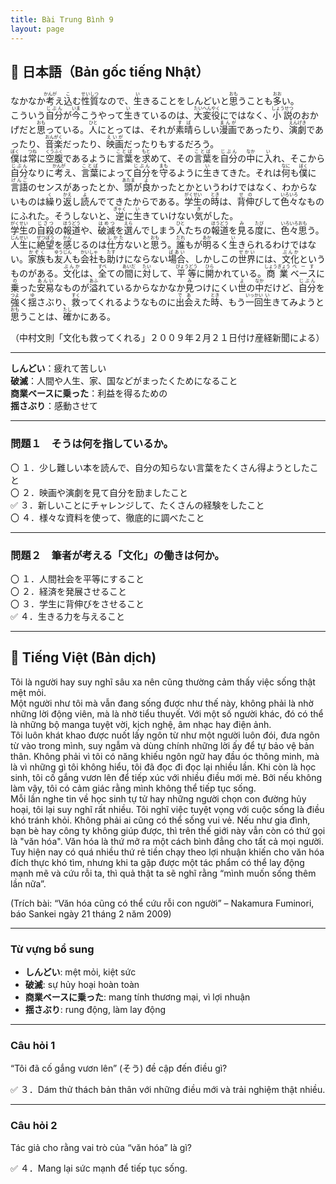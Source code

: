 ```yaml
---
title: Bài Trung Bình 9
layout: page
---
```


## 📖 日本語（Bản gốc tiếng Nhật）

なかなか<ruby>考<rt>かんが</rt></ruby>え<ruby>込<rt>こ</rt></ruby>む<ruby>性質<rt>せいしつ</rt></ruby>なので、<ruby>生<rt>い</rt></ruby>きることをしんどいと<ruby>思<rt>おも</rt></ruby>うことも<ruby>多<rt>おお</rt></ruby>い。  
こういう<ruby>自分<rt>じぶん</rt></ruby>が<ruby>今<rt>いま</rt></ruby>こうやって<ruby>生<rt>い</rt></ruby>きているのは、<ruby>大変<rt>たいへん</rt></ruby><ruby>役<rt>やく</rt></ruby>にではなく、<ruby>小説<rt>しょうせつ</rt></ruby>のおかげだと<ruby>思<rt>おも</rt></ruby>っている。<ruby>人<rt>ひと</rt></ruby>にとっては、それが<ruby>素晴<rt>すば</rt></ruby>らしい<ruby>漫画<rt>まんが</rt></ruby>であったり、<ruby>演劇<rt>えんげき</rt></ruby>であったり、<ruby>音楽<rt>おんがく</rt></ruby>だったり、<ruby>映画<rt>えいが</rt></ruby>だったりもするだろう。  
<ruby>僕<rt>ぼく</rt></ruby>は<ruby>常<rt>つね</rt></ruby>に<ruby>空腹<rt>くうふく</rt></ruby>であるように<ruby>言葉<rt>ことば</rt></ruby>を<ruby>求<rt>もと</rt></ruby>めて、その<ruby>言葉<rt>ことば</rt></ruby>を<ruby>自分<rt>じぶん</rt></ruby>の<ruby>中<rt>なか</rt></ruby>に<ruby>入<rt>い</rt></ruby>れ、そこから<ruby>自分<rt>じぶん</rt></ruby>なりに<ruby>考<rt>かんが</rt></ruby>え、<ruby>言葉<rt>ことば</rt></ruby>によって<ruby>自分<rt>じぶん</rt></ruby>を<ruby>守<rt>まも</rt></ruby>るように<ruby>生<rt>い</rt></ruby>きてきた。それは<ruby>何<rt>なに</rt></ruby>も<ruby>僕<rt>ぼく</rt></ruby>に<ruby>言語<rt>げんご</rt></ruby>のセンスがあったとか、<ruby>頭<rt>あたま</rt></ruby>が<ruby>良<rt>よ</rt></ruby>かったとかというわけではなく、わからないものは<ruby>繰<rt>く</rt></ruby>り<ruby>返<rt>かえ</rt></ruby>し<ruby>読<rt>よ</rt></ruby>んでてきたからである。<ruby>学生<rt>がくせい</rt></ruby>の<ruby>時<rt>とき</rt></ruby>は、<ruby>背伸<rt>せの</rt></ruby>びして<ruby>色々<rt>いろいろ</rt></ruby>なものにふれた。そうしないと、<ruby>逆<rt>ぎゃく</rt></ruby>に<ruby>生<rt>い</rt></ruby>きていけない<ruby>気<rt>き</rt></ruby>がした。  
<ruby>学生<rt>がくせい</rt></ruby>の<ruby>自殺<rt>じさつ</rt></ruby>の<ruby>報道<rt>ほうどう</rt></ruby>や、<ruby>破滅<rt>はめつ</rt></ruby>を<ruby>選<rt>えら</rt></ruby>んでしまう<ruby>人<rt>ひと</rt></ruby>たちの<ruby>報道<rt>ほうどう</rt></ruby>を<ruby>見<rt>み</rt></ruby>る<ruby>度<rt>たび</rt></ruby>に、<ruby>色々<rt>いろいろ</rt></ruby><ruby>思<rt>おも</rt></ruby>う。<ruby>人生<rt>じんせい</rt></ruby>に<ruby>絶望<rt>ぜつぼう</rt></ruby>を<ruby>感<rt>かん</rt></ruby>じるのは<ruby>仕方<rt>しかた</rt></ruby>ないと<ruby>思<rt>おも</rt></ruby>う。<ruby>誰<rt>だれ</rt></ruby>もが<ruby>明<rt>あか</rt></ruby>るく<ruby>生<rt>い</rt></ruby>きられるわけではない。<ruby>家族<rt>かぞく</rt></ruby>も<ruby>友人<rt>ゆうじん</rt></ruby>も<ruby>会社<rt>かいしゃ</rt></ruby>も<ruby>助<rt>たす</rt></ruby>けにならない<ruby>場合<rt>ばあい</rt></ruby>、しかしこの<ruby>世界<rt>せかい</rt></ruby>には、<ruby>文化<rt>ぶんか</rt></ruby>というものがある。<ruby>文化<rt>ぶんか</rt></ruby>は、<ruby>全<rt>すべ</rt></ruby>ての<ruby>間<rt>あいだ</rt></ruby>に<ruby>対<rt>たい</rt></ruby>して、<ruby>平等<rt>びょうどう</rt></ruby>に<ruby>開<rt>ひら</rt></ruby>かれている。<ruby>商業<rt>しょうぎょう</rt></ruby><ruby>ベース<rt>べーす</rt></ruby>に<ruby>乗<rt>の</rt></ruby>った<ruby>安易<rt>あんい</rt></ruby>なものが<ruby>溢<rt>あふ</rt></ruby>れているからなかなか<ruby>見<rt>み</rt></ruby>つけにくい<ruby>世<rt>よ</rt></ruby>の<ruby>中<rt>なか</rt></ruby>だけど、<ruby>自分<rt>じぶん</rt></ruby>を<ruby>強<rt>つよ</rt></ruby>く<ruby>揺<rt>ゆ</rt></ruby>さぶり、<ruby>救<rt>すく</rt></ruby>ってくれるようなものに<ruby>出会<rt>であ</rt></ruby>えた<ruby>時<rt>とき</rt></ruby>、もう<ruby>一回<rt>いっかい</rt></ruby><ruby>生<rt>い</rt></ruby>きてみようと<ruby>思<rt>おも</rt></ruby>うことは、<ruby>確<rt>たし</rt></ruby>かにある。


（中村文則「文化も救ってくれる」２００９年２月２１日付け産経新聞による）

---

**しんどい**：疲れて苦しい  
**破滅**：人間や人生、家、国などがまったくためになること  
**商業ベースに乗った**：利益を得るための  
**揺さぶり**：感動させて  

---

### 問題１　そうは何を指しているか。

〇 １．少し難しい本を読んで、自分の知らない言葉をたくさん得ようとしたこと  
〇 ２．映画や演劇を見て自分を励ましたこと  
✅ ３．新しいことにチャレンジして、たくさんの経験をしたこと  
〇 ４．様々な資料を使って、徹底的に調べたこと  

---

### 問題２　筆者が考える「文化」の働きは何か。

〇 １．人間社会を平等にすること  
〇 ２．経済を発展させること  
〇 ３．学生に背伸びをさせること  
✅ ４．生きる力を与えること  

---

## 📘 Tiếng Việt (Bản dịch)

Tôi là người hay suy nghĩ sâu xa nên cũng thường cảm thấy việc sống thật mệt mỏi.  
Một người như tôi mà vẫn đang sống được như thế này, không phải là nhờ những lời động viên, mà là nhờ tiểu thuyết. Với một số người khác, đó có thể là những bộ manga tuyệt vời, kịch nghệ, âm nhạc hay điện ảnh.  
Tôi luôn khát khao được nuốt lấy ngôn từ như một người luôn đói, đưa ngôn từ vào trong mình, suy ngẫm và dùng chính những lời ấy để tự bảo vệ bản thân. Không phải vì tôi có năng khiếu ngôn ngữ hay đầu óc thông minh, mà là vì những gì tôi không hiểu, tôi đã đọc đi đọc lại nhiều lần. Khi còn là học sinh, tôi cố gắng vươn lên để tiếp xúc với nhiều điều mới mẻ. Bởi nếu không làm vậy, tôi có cảm giác rằng mình không thể tiếp tục sống.  
Mỗi lần nghe tin về học sinh tự tử hay những người chọn con đường hủy hoại, tôi lại suy nghĩ rất nhiều. Tôi nghĩ việc tuyệt vọng với cuộc sống là điều khó tránh khỏi. Không phải ai cũng có thể sống vui vẻ. Nếu như gia đình, bạn bè hay công ty không giúp được, thì trên thế giới này vẫn còn có thứ gọi là "văn hóa". Văn hóa là thứ mở ra một cách bình đẳng cho tất cả mọi người. Tuy hiện nay có quá nhiều thứ rẻ tiền chạy theo lợi nhuận khiến cho văn hóa đích thực khó tìm, nhưng khi ta gặp được một tác phẩm có thể lay động mạnh mẽ và cứu rỗi ta, thì quả thật ta sẽ nghĩ rằng “mình muốn sống thêm lần nữa”.  

(Trích bài: “Văn hóa cũng có thể cứu rỗi con người” – Nakamura Fuminori, báo Sankei ngày 21 tháng 2 năm 2009)

---

### Từ vựng bổ sung

- **しんどい**: mệt mỏi, kiệt sức  
- **破滅**: sự hủy hoại hoàn toàn  
- **商業ベースに乗った**: mang tính thương mại, vì lợi nhuận  
- **揺さぶり**: rung động, làm lay động  

---

### Câu hỏi 1  
“Tôi đã cố gắng vươn lên” (そう) đề cập đến điều gì?

✅ ３．Dám thử thách bản thân với những điều mới và trải nghiệm thật nhiều.

---

### Câu hỏi 2  
Tác giả cho rằng vai trò của “văn hóa” là gì?

✅ ４．Mang lại sức mạnh để tiếp tục sống.
